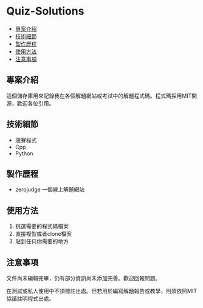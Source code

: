 # Quiz-Solutions

- [專案介紹](#專案介紹) 
- [技術細節](#技術細節) 
- [製作歷程](#製作歷程) 
- [使用方法](#使用方法) 
- [注意事項](#注意事項) 

## 專案介紹
這個儲存庫用來記錄我在各個解題網站或考試中的解題程式碼。程式瑪採用MIT開源，歡迎各位引用。

## 技術細節
- 競賽程式
- Cpp
- Python

## 製作歷程
- zerojudge 一個線上解題網站
## 使用方法
1. 挑選需要的程式碼檔案
2. 直接複製或者clone檔案
3. 貼到任何你需要的地方

## 注意事項
文件尚未編輯完畢，仍有部分資訊尚未添加完善。歡迎回報問題。

在測試或私人使用中不須標註出處。但若用於編寫解題報告或教學，則須依照MIT協議註明程式出處。